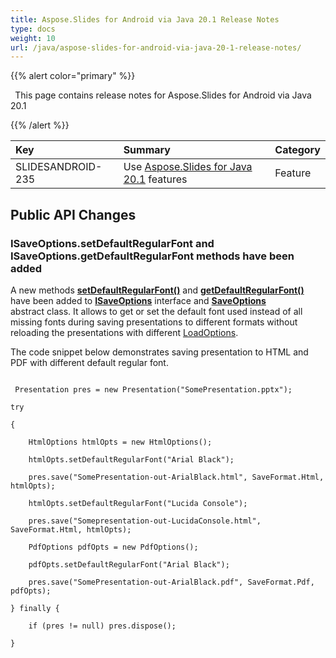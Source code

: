 ```yaml
---
title: Aspose.Slides for Android via Java 20.1 Release Notes
type: docs
weight: 10
url: /java/aspose-slides-for-android-via-java-20-1-release-notes/
---
```


{{% alert color="primary" %}} 

` `This page contains release notes for Aspose.Slides for Android via Java 20.1

{{% /alert %}} 

|**Key**|**Summary**|**Category**|
| :- | :- | :- |
|SLIDESANDROID-235|Use [Aspose.Slides for Java 20.1](/slides/java/aspose-slides-for-java-20-1-release-notes/) features|Feature|
## **Public API Changes**
### **ISaveOptions.setDefaultRegularFont and ISaveOptions.getDefaultRegularFont methods have been added**
A new methods [**setDefaultRegularFont()**](https://apireference.aspose.com/androidjava/slides/com.aspose.slides/ISaveOptions#setDefaultRegularFont-java.lang.String-) and [**getDefaultRegularFont()**](https://apireference.aspose.com/androidjava/slides/com.aspose.slides/ISaveOptions#getDefaultRegularFont--) have been added to [**ISaveOptions**](https://apireference.aspose.com/androidjava/slides/com.aspose.slides/ISaveOptions) interface and [**SaveOptions**](https://apireference.aspose.com/androidjava/slides/com.aspose.slides/SaveOptions) abstract class.
It allows to get or set the default font used instead of all missing fonts during saving presentations to different formats without reloading the presentations with different [LoadOptions](https://apireference.aspose.com/androidjava/slides/com.aspose.slides/LoadOptions).

The code snippet below demonstrates saving presentation to HTML and PDF with different default regular font.



```

 Presentation pres = new Presentation("SomePresentation.pptx");

try

{

    HtmlOptions htmlOpts = new HtmlOptions();

    htmlOpts.setDefaultRegularFont("Arial Black");

    pres.save("SomePresentation-out-ArialBlack.html", SaveFormat.Html, htmlOpts);

    htmlOpts.setDefaultRegularFont("Lucida Console");

    pres.save("Somepresentation-out-LucidaConsole.html", SaveFormat.Html, htmlOpts);

    PdfOptions pdfOpts = new PdfOptions();

    pdfOpts.setDefaultRegularFont("Arial Black");

    pres.save("SomePresentation-out-ArialBlack.pdf", SaveFormat.Pdf, pdfOpts);

} finally {

    if (pres != null) pres.dispose();

}

```




